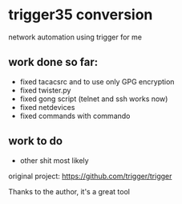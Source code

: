 # trigger35 conversion
network automation using trigger for me

## work done so far:
 - fixed tacacsrc and to use only GPG encryption
 - fixed twister.py
 - fixed gong script (telnet and ssh works now)
 - fixed netdevices
 - fixed commands with commando

## work to do
 - other shit most likely

original project:
https://github.com/trigger/trigger

Thanks to the author, it's a great tool